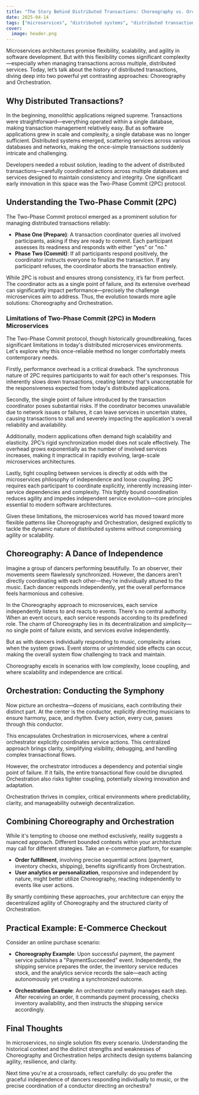 ```yaml
---
title: "The Story Behind Distributed Transactions: Choreography vs. Orchestration"
date: 2025-04-14
tags: ["microservices", "distributed systems", "distributed transactions", "transactions", "2PC", "two phase commit", "choreography", "orchestration"]
cover:
  image: header.png
---
```


Microservices architectures promise flexibility, scalability, and agility in software development. But with this flexibility comes significant complexity—especially when managing transactions across multiple, distributed services. Today, let’s talk about the history of distributed transactions, diving deep into two powerful yet contrasting approaches: Choreography and Orchestration.

## Why Distributed Transactions?

In the beginning, monolithic applications reigned supreme. Transactions were straightforward—everything operated within a single database, making transaction management relatively easy. But as software applications grew in scale and complexity, a single database was no longer sufficient. Distributed systems emerged, scattering services across various databases and networks, making the once-simple transactions suddenly intricate and challenging.

Developers needed a robust solution, leading to the advent of distributed transactions—carefully coordinated actions across multiple databases and services designed to maintain consistency and integrity. One significant early innovation in this space was the Two-Phase Commit (2PC) protocol.

## Understanding the Two-Phase Commit (2PC)

The Two-Phase Commit protocol emerged as a prominent solution for managing distributed transactions reliably:

- **Phase One (Prepare)**: A transaction coordinator queries all involved participants, asking if they are ready to commit. Each participant assesses its readiness and responds with either "yes" or "no."
- **Phase Two (Commit)**: If all participants respond positively, the coordinator instructs everyone to finalize the transaction. If any participant refuses, the coordinator aborts the transaction entirely.

While 2PC is robust and ensures strong consistency, it’s far from perfect. The coordinator acts as a single point of failure, and its extensive overhead can significantly impact performance—precisely the challenge microservices aim to address. Thus, the evolution towards more agile solutions: Choreography and Orchestration.

### Limitations of Two-Phase Commit (2PC) in Modern Microservices

The Two-Phase Commit protocol, though historically groundbreaking, faces significant limitations in today's distributed microservices environments. Let's explore why this once-reliable method no longer comfortably meets contemporary needs.

Firstly, performance overhead is a critical drawback. The synchronous nature of 2PC requires participants to wait for each other's responses. This inherently slows down transactions, creating latency that's unacceptable for the responsiveness expected from today's distributed applications.

Secondly, the single point of failure introduced by the transaction coordinator poses substantial risks. If the coordinator becomes unavailable due to network issues or failures, it can leave services in uncertain states, causing transactions to stall and severely impacting the application's overall reliability and availability.

Additionally, modern applications often demand high scalability and elasticity. 2PC’s rigid synchronization model does not scale effectively. The overhead grows exponentially as the number of involved services increases, making it impractical in rapidly evolving, large-scale microservices architectures.

Lastly, tight coupling between services is directly at odds with the microservices philosophy of independence and loose coupling. 2PC requires each participant to coordinate explicitly, inherently increasing inter-service dependencies and complexity. This tightly bound coordination reduces agility and impedes independent service evolution—core principles essential to modern software architectures.

Given these limitations, the microservices world has moved toward more flexible patterns like Choreography and Orchestration, designed explicitly to tackle the dynamic nature of distributed systems without compromising agility or scalability.

## Choreography: A Dance of Independence

Imagine a group of dancers performing beautifully. To an observer, their movements seem flawlessly synchronized. However, the dancers aren't directly coordinating with each other—they're individually attuned to the music. Each dancer responds independently, yet the overall performance feels harmonious and cohesive.

In the Choreography approach to microservices, each service independently listens to and reacts to events. There's no central authority. When an event occurs, each service responds according to its predefined role. The charm of Choreography lies in its decentralization and simplicity—no single point of failure exists, and services evolve independently.

But as with dancers individually responding to music, complexity arises when the system grows. Event storms or unintended side effects can occur, making the overall system flow challenging to track and maintain.

Choreography excels in scenarios with low complexity, loose coupling, and where scalability and independence are critical.

## Orchestration: Conducting the Symphony

Now picture an orchestra—dozens of musicians, each contributing their distinct part. At the center is the conductor, explicitly directing musicians to ensure harmony, pace, and rhythm. Every action, every cue, passes through this conductor.

This encapsulates Orchestration in microservices, where a central orchestrator explicitly coordinates service actions. This centralized approach brings clarity, simplifying visibility, debugging, and handling complex transactional flows.

However, the orchestrator introduces a dependency and potential single point of failure. If it fails, the entire transactional flow could be disrupted. Orchestration also risks tighter coupling, potentially slowing innovation and adaptation.

Orchestration thrives in complex, critical environments where predictability, clarity, and manageability outweigh decentralization.

## Combining Choreography and Orchestration

While it's tempting to choose one method exclusively, reality suggests a nuanced approach. Different bounded contexts within your architecture may call for different strategies. Take an e-commerce platform, for example:

- **Order fulfillment**, involving precise sequential actions (payment, inventory checks, shipping), benefits significantly from Orchestration.
- **User analytics or personalization**, responsive and independent by nature, might better utilize Choreography, reacting independently to events like user actions.

By smartly combining these approaches, your architecture can enjoy the decentralized agility of Choreography and the structured clarity of Orchestration.

## Practical Example: E-Commerce Checkout

Consider an online purchase scenario:

- **Choreography Example**: Upon successful payment, the payment service publishes a "PaymentSucceeded" event. Independently, the shipping service prepares the order, the inventory service reduces stock, and the analytics service records the sale—each acting autonomously yet creating a synchronized outcome.

- **Orchestration Example**: An orchestrator centrally manages each step. After receiving an order, it commands payment processing, checks inventory availability, and then instructs the shipping service accordingly.

## Final Thoughts

In microservices, no single solution fits every scenario. Understanding the historical context and the distinct strengths and weaknesses of Choreography and Orchestration helps architects design systems balancing agility, resilience, and clarity.

Next time you're at a crossroads, reflect carefully: do you prefer the graceful independence of dancers responding individually to music, or the precise coordination of a conductor directing an orchestra?
